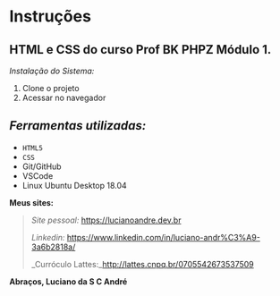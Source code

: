 # **Instruções**
## HTML e CSS do curso Prof BK PHPZ Módulo 1.

_Instalação do Sistema:_

1. Clone o projeto
2. Acessar no navegador

_Ferramentas utilizadas:_
-
- `HTML5`
- `CSS`
- Git/GitHub
- VSCode
- Linux Ubuntu Desktop 18.04

**Meus sites:**
> _Site pessoal:_ https://lucianoandre.dev.br
>
> _Linkedin:_ https://www.linkedin.com/in/luciano-andr%C3%A9-3a6b2818a/
>
> _Curróculo Lattes:_http://lattes.cnpq.br/0705542673537509

**Abraços, Luciano da S C André**
